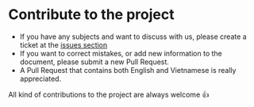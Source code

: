# Contribute to the project
- If you have any subjects and want to discuss with us, please create a ticket at the [issues section](../../issues/)
- If you want to correct mistakes, or add new information to the document, please submit a new Pull Request.
- A Pull Request that contains both English and Vietnamese is really appreciated.

All kind of contributions to the project are always welcome :+1:

